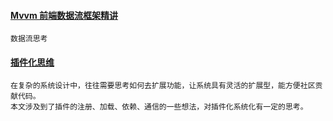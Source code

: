 #### [Mvvm 前端数据流框架精讲](https://zhuanlan.zhihu.com/p/35211052)
    数据流思考
#### [插件化思维](https://github.com/dt-fe/weekly/blob/master/53.%E7%B2%BE%E8%AF%BB%E3%80%8A%E6%8F%92%E4%BB%B6%E5%8C%96%E6%80%9D%E7%BB%B4%E3%80%8B.md) 
    在复杂的系统设计中，往往需要思考如何去扩展功能，让系统具有灵活的扩展型，能方便社区贡献代码。
    本文涉及到了插件的注册、加载、依赖、通信的一些想法，对插件化系统化有一定的思考。